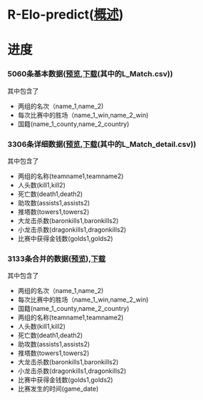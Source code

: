 # R-Elo-predict([概述](https://github.com/A-Pedestrian/R-Elo-predict/wiki))

# 进度
### 5060条基本数据([预览](https://github.com/A-Pedestrian/R-Elo-predict/blob/master/L_Match.csv),[下载](https://github.com/A-Pedestrian/R-Elo-predict/archive/master.zip)(其中的L_Match.csv))

其中包含了 

* 两组的名次（name_1,name_2)
* 每次比赛中的胜场（name_1_win,name_2_win)
* 国籍(name_1_county,name_2_country)

### 3306条详细数据([预览](https://github.com/A-Pedestrian/R-Elo-predict/blob/master/L_Match_detail.csv),[下载](https://github.com/A-Pedestrian/R-Elo-predict/archive/master.zip)(其中的L_Match_detail.csv))

其中包含了

* 两组的名称(teamname1,teamname2)
* 人头数(kill1,kill2)
* 死亡数(death1,death2)
* 助攻数(assists1,assists2)
* 推塔数(towers1,towers2)
* 大龙击杀数(baronkills1,baronkills2)
* 小龙击杀数(dragonkills1,dragonkills2)
* 比赛中获得金钱数(golds1,golds2)

### 3133条合并的数据([预览](https://github.com/A-Pedestrian/R-Elo-predict/blob/master/L_Match_joined.csv)),[下载](https://github.com/A-Pedestrian/R-Elo-predict/archive/master.zip(其中的L_Match_joined.csv))

其中包含了

* 两组的名次（name_1,name_2)
* 每次比赛中的胜场（name_1_win,name_2_win)
* 国籍(name_1_county,name_2_country)
* 两组的名称(teamname1,teamname2)
* 人头数(kill1,kill2)
* 死亡数(death1,death2)
* 助攻数(assists1,assists2)
* 推塔数(towers1,towers2)
* 大龙击杀数(baronkills1,baronkills2)
* 小龙击杀数(dragonkills1,dragonkills2)
* 比赛中获得金钱数(golds1,golds2)
* 比赛发生的时间(game_date)
